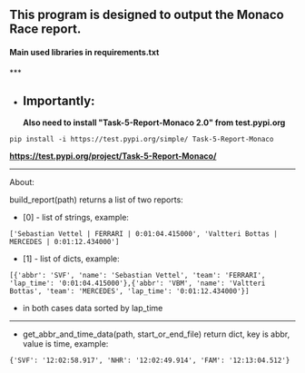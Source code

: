 <h2>This program is designed to output the Monaco Race report.</h2>

<h4>Main used libraries in requirements.txt</h4>
***

* <h2>Importantly:</h2>

  **Also need to install
  "Task-5-Report-Monaco 2.0" from test.pypi.org**

```pip install -i https://test.pypi.org/simple/ Task-5-Report-Monaco```

**https://test.pypi.org/project/Task-5-Report-Monaco/**


***
About:

build_report(path) returns a list of two reports:

* [0] - list of strings, example:

```['Sebastian Vettel | FERRARI | 0:01:04.415000', 'Valtteri Bottas | MERCEDES | 0:01:12.434000']```

* [1] - list of dicts, example:

```[{'abbr': 'SVF', 'name': 'Sebastian Vettel', 'team': 'FERRARI', 'lap_time': '0:01:04.415000'},{'abbr': 'VBM', 'name': 'Valtteri Bottas', 'team': 'MERCEDES', 'lap_time': '0:01:12.434000'}]```

* in both cases data sorted by lap_time

***

* get_abbr_and_time_data(path, start_or_end_file) return dict, key is abbr, value is time, example:

```{'SVF': '12:02:58.917', 'NHR': '12:02:49.914', 'FAM': '12:13:04.512'}```